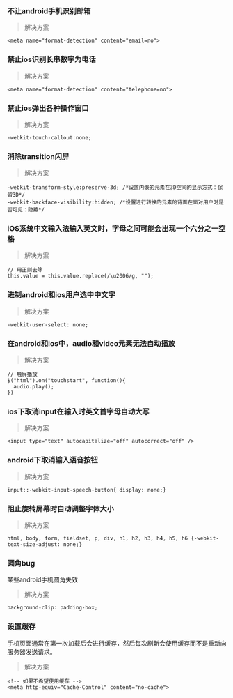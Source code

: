 ### 不让android手机识别邮箱

> 解决方案

```
<meta name="format-detection" content="email=no">
```

### 禁止ios识别长串数字为电话

> 解决方案

```
<meta name="format-detection" content="telephone=no">
```

### 禁止ios弹出各种操作窗口

> 解决方案

```
-webkit-touch-callout:none;
```

### 消除transition闪屏

> 解决方案

```
-webkit-transform-style:preserve-3d; /*设置内嵌的元素在3D空间的显示方式：保留3D*/
-webkit-backface-visibility:hidden; /*设置进行转换的元素的背面在面对用户时是否可见：隐藏*/
```

### iOS系统中文输入法输入英文时，字母之间可能会出现一个六分之一空格

> 解决方案

```
// 用正则去除
this.value = this.value.replace(/\u2006/g, "");
```

### 进制android和ios用户选中中文字

> 解决方案

```
-webkit-user-select: none;
```

### 在android和ios中，audio和video元素无法自动播放

> 解决方案

```
// 触屏播放
$("html").on("touchstart", function(){
  audio.play();
})
```

### ios下取消input在输入时英文首字母自动大写

> 解决方案

```
<input type="text" autocapitalize="off" autocorrect="off" />
```

### android下取消输入语音按钮

> 解决方案

```
input::-webkit-input-speech-button{ display: none;}
```

### 阻止旋转屏幕时自动调整字体大小

> 解决方案

```
html, body, form, fieldset, p, div, h1, h2, h3, h4, h5, h6 {-webkit-text-size-adjust: none;}
```

### 圆角bug

  某些android手机圆角失效

> 解决方案

```
background-clip: padding-box;
```

### 设置缓存

  手机页面通常在第一次加载后会进行缓存，然后每次刷新会使用缓存而不是重新向服务器发送请求。

> 解决方案

```
<!-- 如果不希望使用缓存 -->
<meta http-equiv="Cache-Control" content="no-cache">
```
